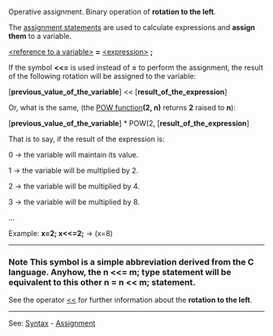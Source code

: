 Operative assignment. Binary operation of **rotation to the left**.

The [assignment statements](assignment_statementdot.md) are used to calculate expressions and **assign them** to a variable.

[&lt;reference to a variable&gt;](reference_to_a_variable.md) **=** [&lt;expression&gt;](definition_of_an_expression.md) **;**

If the symbol **&lt;&lt;=** is used instead of **=** to perform the assignment,
the result of the following rotation will be assigned to the variable:

  [**previous_value_of_the_variable**] &lt;&lt; [**result_of_the_expression**]

Or, what is the same, (the [POW function](pow().md)**(2, n)** returns **2** raised to **n**):
 
  [**previous_value_of_the_variable**] * POW(2, [**result_of_the_expression**]

That is to say, if the result of the expression is:

  0 -&gt; the variable will maintain its value.

  1 -&gt; the variable will be multiplied by 2.

  2 -&gt; the variable will be multiplied by 4.

  3 -&gt; the variable will be multiplied by 8.

  ...

Example: **x=2; x&lt;&lt;=2;** -&gt; (x=8)

---------------------------------------


### Note This symbol is a simple abbreviation derived from the **C language**. Anyhow, the **n &lt;&lt;= m;** type statement will be equivalent to this other **n = n &lt;&lt; m;** statement.

See the operator [&lt;&lt;](ltlt.md) for further information about the **rotation to the left**.

---------------------------------------
See: [Syntax](syntax_of_a_programdot.md) - [Assignment](assignment_statementdot.md)

